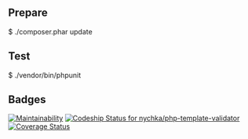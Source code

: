 ## Prepare
$ ./composer.phar update

## Test
$ ./vendor/bin/phpunit

## Badges
[![Maintainability](https://api.codeclimate.com/v1/badges/039dfa844d9fe6d6c948/maintainability)](https://codeclimate.com/github/nychka/php-template-validator/maintainability)
[ ![Codeship Status for nychka/php-template-validator](https://app.codeship.com/projects/f8d02570-1818-0136-cee7-76be12f5d71b/status?branch=master)](https://app.codeship.com/projects/283867)
[![Coverage Status](https://coveralls.io/repos/github/nychka/php-template-validator/badge.svg?branch=master)](https://coveralls.io/github/nychka/php-template-validator?branch=master)